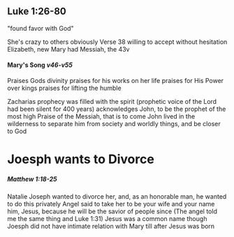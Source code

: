 ## Luke 1:26-80
"found favor with God"

She's crazy to others obviously
Verse 38 willing to accept without hesitation
Elizabeth, new Mary had Messiah, the 43v 

#### Mary's Song *v46-v55*
Praises Gods divinity
praises for his works on her life 
praises for His Power over kings
praises for lifting the humble 

Zacharias prophecy was filled with the spirit (prophetic voice of the Lord had been silent for 400 years)
acknowledges John, to be the prophet of the most high 
Praise of the Messiah, that is to come
John lived in the wilderness to separate him from society and worldly things, and be closer to God

# Joesph wants to Divorce
##### Matthew 1:18-25
 Natalie Joseph wanted to divorce her, and, as an honorable man, he wanted to do this privately
 Angel said to take her to be your wife and your name him, Jesus, because he will be the savior of people since (The angel told me the same thing and Luke 1:31)
 Jesus was a common name though
 Joesph did not have intimate relation with Mary till after Jesus was born
